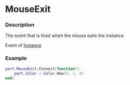 # MouseExit
### Description
The event that is fired when the mouse exits the instance.

Event of [Instance](/classes/Instance/)

### Example
```lua
part.MouseExit:Connect(function()
    part.Color = Color.New(0, 1, 0)
end)
```
